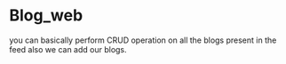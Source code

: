 # Blog_web
you can basically perform CRUD operation on all the blogs present in the feed also we can add our blogs.
